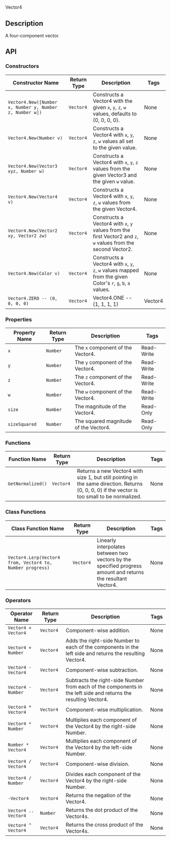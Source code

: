 # 

Vector4

## Description

A four-component vector.

## API

### Constructors 

| Constructor Name | Return Type | Description | Tags |
| ----------- | ----------- | ----------- | ---- |
| `Vector4.New([Number x, Number y, Number z, Number w])` | `Vector4` | Constructs a Vector4 with the given `x`, `y`, `z`, `w` values, defaults to (0, 0, 0, 0). | None |
| `Vector4.New(Number v)` | `Vector4` | Constructs a Vector4 with `x`, `y`, `z`, `w` values all set to the given value. | None |
| `Vector4.New(Vector3 xyz, Number w)` | `Vector4` | Constructs a Vector4 with `x`, `y`, `z` values from the given Vector3 and the given `w` value. | None |
| `Vector4.New(Vector4 v)` | `Vector4` | Constructs a Vector4 with `x`, `y`, `z`, `w` values from the given Vector4. | None |
| `Vector4.New(Vector2 xy, Vector2 zw)` | `Vector4` | Constructs a Vector4 with `x`, `y` values from the first Vector2 and `z`, `w` values from the second Vector2. | None |
| `Vector4.New(Color v)` | `Vector4` | Constructs a Vector4 with `x`, `y`, `z`, `w` values mapped from the given Color's `r`, `g`, `b`, `a` values. | None |
| `Vector4.ZERO -- (0, 0, 0, 0)` | `Vector4` | Vector4.ONE -- (1, 1, 1, 1) | Vector4 |

### Properties 

| Property Name | Return Type | Description | Tags |
| -------- | ----------- | ----------- | ---- |
| `x` | `Number` | The `x` component of the Vector4. | Read-Write |
| `y` | `Number` | The `y` component of the Vector4. | Read-Write |
| `z` | `Number` | The `z` component of the Vector4. | Read-Write |
| `w` | `Number` | The `w` component of the Vector4. | Read-Write |
| `size` | `Number` | The magnitude of the Vector4. | Read-Only |
| `sizeSquared` | `Number` | The squared magnitude of the Vector4. | Read-Only |

### Functions 

| Function Name | Return Type | Description | Tags |
| -------- | ----------- | ----------- | ---- |
| `GetNormalized()` | `Vector4` | Returns a new Vector4 with size 1, but still pointing in the same direction. Returns (0, 0, 0, 0) if the vector is too small to be normalized. | None |

### Class Functions 

| Class Function Name | Return Type | Description | Tags |
| -------------- | ----------- | ----------- | ---- |
| `Vector4.Lerp(Vector4 from, Vector4 to, Number progress)` | `Vector4` | Linearly interpolates between two vectors by the specified progress amount and returns the resultant Vector4. | None |

### Operators 

| Operator Name | Return Type | Description | Tags |
| -------- | ----------- | ----------- | ---- |
| `Vector4 + Vector4` | `Vector4` | Component-wise addition. | None |
| `Vector4 + Number` | `Vector4` | Adds the right-side Number to each of the components in the left side and returns the resulting Vector4. | None |
| `Vector4 - Vector4` | `Vector4` | Component-wise subtraction. | None |
| `Vector4 - Number` | `Vector4` | Subtracts the right-side Number from each of the components in the left side and returns the resulting Vector4. | None |
| `Vector4 * Vector4` | `Vector4` | Component-wise multiplication. | None |
| `Vector4 * Number` | `Vector4` | Multiplies each component of the Vector4 by the right-side Number. | None |
| `Number * Vector4` | `Vector4` | Multiplies each component of the Vector4 by the left-side Number. | None |
| `Vector4 / Vector4` | `Vector4` | Component-wise division. | None |
| `Vector4 / Number` | `Vector4` | Divides each component of the Vector4 by the right-side Number. | None |
| `-Vector4` | `Vector4` | Returns the negation of the Vector4. | None |
| `Vector4 .. Vector4` | `Number` | Returns the dot product of the Vector4s. | None |
| `Vector4 ^ Vector4` | `Vector4` | Returns the cross product of the Vector4s. | None |
